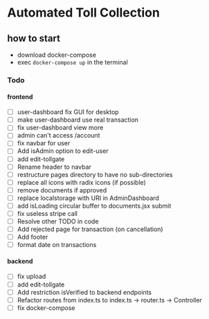 # Automated Toll Collection
## how to start
- download docker-compose
- exec `docker-compose up` in the terminal

### Todo

#### frontend
- [ ] user-dashboard fix GUI for desktop
- [ ] make user-dashboard use real transaction
- [ ] fix user-dashboard view more
- [ ] admin can't access /account
- [ ] fix navbar for user
- [ ] Add isAdmin option to edit-user
- [ ] add edit-tollgate
- [ ] Rename header to navbar
- [ ] restructure pages directory to have no sub-directories
- [ ] replace all icons with radix icons (if possible)
- [ ] remove documents if approved
- [ ] replace localstorage with URI in AdminDashboard
- [ ] add isLoading circular buffer to documents.jsx submit
- [ ] fix useless stripe call
- [ ] Resolve other TODO in code
- [ ] Add rejected page for transaction (on cancellation)
- [ ] Add footer
- [ ] format date on transactions
#### backend

- [ ] fix upload
- [ ] add edit-tollgate
- [ ] Add restriction isVerified to backend endpoints
- [ ] Refactor routes from index.ts to index.ts -> router.ts -> Controller
- [ ] fix docker-compose
